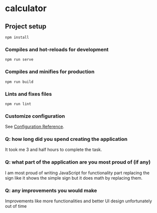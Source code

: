 # calculator

## Project setup
```
npm install
```

### Compiles and hot-reloads for development
```
npm run serve
```

### Compiles and minifies for production
```
npm run build
```

### Lints and fixes files
```
npm run lint
```

### Customize configuration
See [Configuration Reference](https://cli.vuejs.org/config/).


### Q: how long did you spend creating the application

It took me 3 and half hours to complete the task. 

### Q: what part of the application are you most proud of (if any)

I am most proud of writing JavaScript for functionality part replacing the sign like it shows the simple sign but it does math by replacing them. 


### Q: any improvements you would make

Improvements like more functionalities and better UI design unfortunately out of time